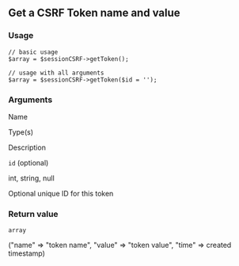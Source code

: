 Get a CSRF Token name and value
-------------------------------

### Usage

    // basic usage
    $array = $sessionCSRF->getToken();
    
    // usage with all arguments
    $array = $sessionCSRF->getToken($id = '');

### Arguments

Name

Type(s)

Description

`id` (optional)

int, string, null

Optional unique ID for this token

### Return value

`array`

("name" => "token name", "value" => "token value", "time" => created timestamp)

